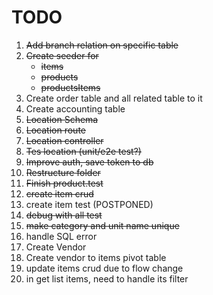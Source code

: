 # TODO

1. ~~Add branch relation on specific table~~
2. ~~Create seeder for~~
    - ~~items~~
    - ~~products~~
    - ~~productsItems~~
3. Create order table and all related table to it
4. Create accounting table
5. ~~Location Schema~~
6. ~~Location route~~
7. ~~Location controller~~
8. ~~Tes location (unit/e2e test?)~~
9. ~~Improve auth, save token to db~~
10. ~~Restructure folder~~
11. ~~Finish product.test~~
12. ~~create item crud~~
13. create item test (POSTPONED)
14. ~~debug with all test~~
15. ~~make category and unit name unique~~
16. handle SQL error
17. Create Vendor
18. Create vendor to items pivot table
19. update items crud due to flow change
20. in get list items, need to handle its filter
